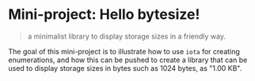 # Mini-project: Hello bytesize!
> a minimalist library to display storage sizes in a friendly way.

The goal of this mini-project is to illustrate how to use `iota` for creating enumerations, and how this can be pushed to create a library that can be used to display storage sizes in bytes such as 1024 bytes, as "1.00 KB".

